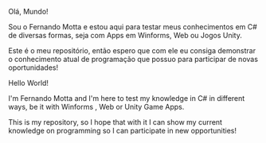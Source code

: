 Olá, Mundo!

Sou o Fernando Motta e estou aqui para testar meus conhecimentos em C# de diversas formas, seja com Apps em Winforms, Web ou Jogos Unity.

Este é o meu repositório, então espero que com ele eu consiga demonstrar o conhecimento atual de programação que possuo para participar de novas oportunidades!

<!---------------      //      ----------------->


Hello World!

I'm Fernando Motta and I'm here to test my knowledge in C# in different ways, be it with Winforms , Web or Unity Game Apps.

This is my repository, so I hope that with it I can show my current knowledge on programming so I can participate in new opportunities!


<!---------------      //      ----------------->
